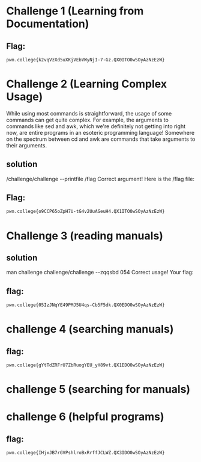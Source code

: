 # Challenge 1 (Learning from Documentation)

## Flag:
```sh
pwn.college{k2vqVzXd5uXKjVEbVWyNjI-7-Gz.QX0ITO0wSOyAzNzEzW}
```

# Challenge 2 (Learning Complex Usage)
While using most commands is straightforward, the usage of some commands can get quite complex. For example, the arguments to commands like sed and awk, which we're definitely not getting into right now, are entire programs in an esoteric programming language! Somewhere on the spectrum between cd and awk are commands that take arguments to their arguments.

## solution 
/challenge/challenge --printfile /flag
Correct argument! Here is the /flag file:
## Flag:
```sh
pwn.college{o9CCP65oZpH7U-tG4v2UuAGeuH4.QX1ITO0wSOyAzNzEzW}
```

# Challenge 3 (reading manuals)

## solution 
man challenge
challenge/challenge --zqqsbd 054
Correct usage! Your flag:

## flag:
```sh
pwn.college{05IzJNqYE49PMJ5U4qs-Cb5F5dk.QX0EDO0wSOyAzNzEzW}
```

# challenge 4 (searching manuals)

## flag:
```sh
pwn.college{gYtTdZRFrU7ZbRuogYEU_yH89vt.QX1EDO0wSOyAzNzEzW}
```
# challenge 5 (searching for manuals)


# challenge 6 (helpful programs)

## flag:
```sh
pwn.college{IHjxJB7rGVPshlroBxRrffJCLWZ.QX3IDO0wSOyAzNzEzW}
```

#
